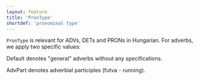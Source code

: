 ```yaml
---
layout: feature
title: 'PronType'
shortdef: 'pronominal type'
---
```


 `PronType` is relevant for ADVs, DETs and PRONs in Hungarian. For adverbs, we apply two specific values:
 
 Default denotes "general" adverbs without any specifications.
 
 AdvPart denotes adverbial participles (futva - running).
<!-- Interlanguage links updated Út zář 29 20:43:04 CEST 2020 -->
